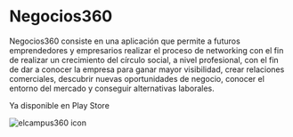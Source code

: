 # Negocios360

Negocios360 consiste en una aplicación que permite a futuros emprendedores y empresarios realizar el proceso de networking con el fin de realizar un crecimiento del círculo social, a nivel profesional, con el fin de dar a conocer la empresa para ganar mayor visibilidad, crear relaciones comerciales, descubrir nuevas oportunidades de negocio, conocer el entorno del mercado y conseguir alternativas laborales.

Ya disponible en Play Store

![elcampus360 icon](https://user-images.githubusercontent.com/72209726/209869668-c3d2f059-e126-469f-b629-4a15ceb11f7e.png)
